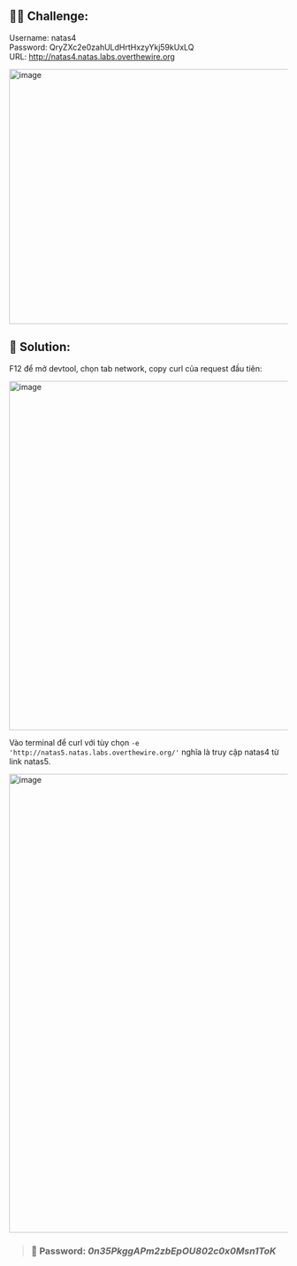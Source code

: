 ## 🕵️‍♂️ Challenge:
Username: natas4  
Password: QryZXc2e0zahULdHrtHxzyYkj59kUxLQ  
URL: http://natas4.natas.labs.overthewire.org  

<img width="1471" height="460" alt="image" src="https://github.com/user-attachments/assets/4fa6f9ad-dec3-4a1d-bd0a-c47fc553de94" />

## 📝 Solution: 

F12 để mở devtool, chọn tab network, copy curl của request đầu tiên:  

<img width="1461" height="630" alt="image" src="https://github.com/user-attachments/assets/1445fd67-65e7-4e9e-9df8-63cd5ecd67f3" />

Vào terminal để curl với tùy chọn `-e 'http://natas5.natas.labs.overthewire.org/'` nghĩa là truy cập natas4 từ link natas5.  

<img width="1452" height="828" alt="image" src="https://github.com/user-attachments/assets/68fd1c06-d486-4e55-834f-a2ca217a86a3" />

>### 🎯 Password: ***0n35PkggAPm2zbEpOU802c0x0Msn1ToK***
